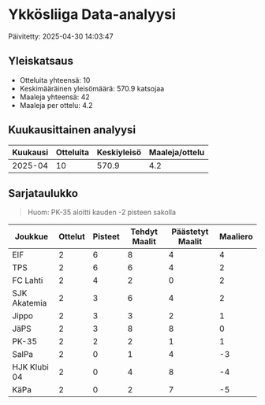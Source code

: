 # Ykkösliiga Data-analyysi

Päivitetty: 2025-04-30 14:03:47

## Yleiskatsaus

- Otteluita yhteensä: 10
- Keskimääräinen yleisömäärä: 570.9 katsojaa
- Maaleja yhteensä: 42
- Maaleja per ottelu: 4.2

## Kuukausittainen analyysi

| Kuukausi | Otteluita | Keskiyleisö | Maaleja/ottelu |
|----------|-----------|-------------|---------------|
| 2025-04 | 10 | 570.9 | 4.2 |

## Sarjataulukko

> Huom: PK-35 aloitti kauden -2 pisteen sakolla

| Joukkue | Ottelut | Pisteet | Tehdyt Maalit | Päästetyt Maalit | Maaliero |
|---------|---------|---------|---------------|-----------------|----------|
| EIF | 2 | 6 | 8 | 4 | 4 |
| TPS | 2 | 6 | 6 | 4 | 2 |
| FC Lahti | 2 | 4 | 2 | 0 | 2 |
| SJK Akatemia | 2 | 3 | 6 | 4 | 2 |
| Jippo | 2 | 3 | 3 | 2 | 1 |
| JäPS | 2 | 3 | 8 | 8 | 0 |
| PK-35 | 2 | 2 | 2 | 1 | 1 |
| SalPa | 2 | 0 | 1 | 4 | -3 |
| HJK Klubi 04 | 2 | 0 | 4 | 8 | -4 |
| KäPa | 2 | 0 | 2 | 7 | -5 |
